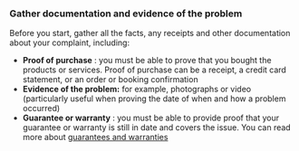 ###  Gather documentation and evidence of the problem

Before you start, gather all the facts, any receipts and other documentation
about your complaint, including:

  * **Proof of purchase** : you must be able to prove that you bought the products or services. Proof of purchase can be a receipt, a credit card statement, or an order or booking confirmation 
  * **Evidence of the problem:** for example, photographs or video (particularly useful when proving the date of when and how a problem occurred) 
  * **Guarantee or warranty** : you must be able to provide proof that your guarantee or warranty is still in date and covers the issue. You can read more about [ guarantees and warranties ](/en/consumer/shopping/guarantees-and-warranties/)
